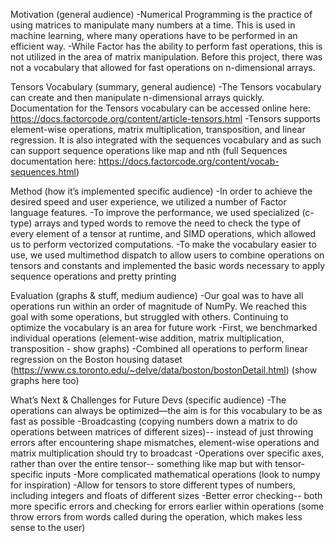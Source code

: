 Motivation (general audience)
-Numerical Programming is the practice of using matrices to manipulate many numbers at a time. This is used in machine learning, where many operations have to be performed in an efficient way. 
-While Factor has the ability to perform fast operations, this is not utilized in the area of matrix manipulation. Before this project, there was not a vocabulary that allowed for fast operations on n-dimensional arrays.

Tensors Vocabulary (summary, general audience)
-The Tensors vocabulary can create and then manipulate n-dimensional arrays quickly. Documentation for the Tensors vocabulary can be accessed online here: https://docs.factorcode.org/content/article-tensors.html
-Tensors supports element-wise operations, matrix multiplication, transposition, and linear regression. It is also integrated with the sequences vocabulary and as such can support sequence operations like map and nth (full Sequences documentation here: https://docs.factorcode.org/content/vocab-sequences.html)

Method (how it’s implemented specific audience)
-In order to achieve the desired speed and user experience, we utilized a number of Factor language features.
-To improve the performance, we used specialized (c-type) arrays and typed words to remove the need to check the type of every element of a tensor at runtime, and SIMD operations, which allowed us to perform vectorized computations.
-To make the vocabulary easier to use, we used multimethod dispatch to allow users to combine operations on tensors and constants and implemented the basic words necessary to apply sequence operations and pretty printing

Evaluation (graphs & stuff, medium audience)
-Our goal was to have all operations run within an order of magnitude of NumPy. We reached this goal with some operations, but struggled with others. Continuing to optimize the vocabulary is an area for future work
-First, we benchmarked individual operations (element-wise addition, matrix multiplication, transposition - show graphs)
-Combined all operations to perform linear regression on the Boston housing dataset (https://www.cs.toronto.edu/~delve/data/boston/bostonDetail.html) (show graphs here too)

What’s Next & Challenges for Future Devs (specific audience)
-The operations can always be optimized—the aim is for this vocabulary to be as fast as possible
-Broadcasting (copying numbers down a matrix to do operations between matrices of different sizes)-- instead of just throwing errors after encountering shape mismatches, element-wise operations and matrix multiplication should try to broadcast
-Operations over specific axes, rather than over the entire tensor-- something like map but with tensor-specific inputs
-More complicated mathematical operations (look to numpy for inspiration)
-Allow for tensors to store different types of numbers, including integers and floats of different sizes
-Better error checking-- both more specific errors and checking for errors earlier within operations (some throw errors from words called during the operation, which makes less sense to the user)

